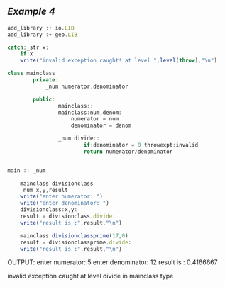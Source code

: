 ## ***Example 4***


```js
add_library :+ io.LIB 
add_library :+ geo.LIB

catch:_str x:
    if:x
    write("invalid exception caught! at level ",level(throw),"\n")

class mainclass
        private:
            _num numerator,denominator

        public:
                mainclass::
                mainclass:num,denom:
                    numerator = num
                    denominator = denom

                _num divide::
                        if:denominator = 0 throwexpt:invalid
                        return numerator/denominator


main :: _num 

    mainclass divisionclass
    _num x,y,result
    write("enter numerator: ")
    write("enter denominator: ")
    divisionclass:x,y:
    result = divisionclass.divide:
    write("result is :",result,"\n")

    mainclass divisionclassprime(17,0)
    result = divisionclassprime.divide:
    write("result is :",result,"\n")
```


OUTPUT:
enter numerator: 5
enter denominator: 12
result is : 0.4166667

invalid exception caught at level divide in mainclass type





